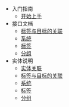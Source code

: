 - 入门指南
  - [开始上手](intro.md)
- 接口文档
  - [标签与目标的关联](api/tag_target.md)
  - [系统](api/system.md)
  - [标签](api/tag.md)
  - [分组](api/group.md)
- 实体说明
  - [实体关联](entity/relationship.md)
  - [标签与目标的关联](entity/tag_target.md)
  - [系统](entity/system.md)
  - [标签](entity/tag.md)
  - [分组](entity/group.md)
